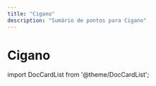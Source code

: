 ```yaml
---
title: "Cigano"
description: "Sumário de pontos para Cigano"
---
```


# Cigano

import DocCardList from '@theme/DocCardList';

<DocCardList />
